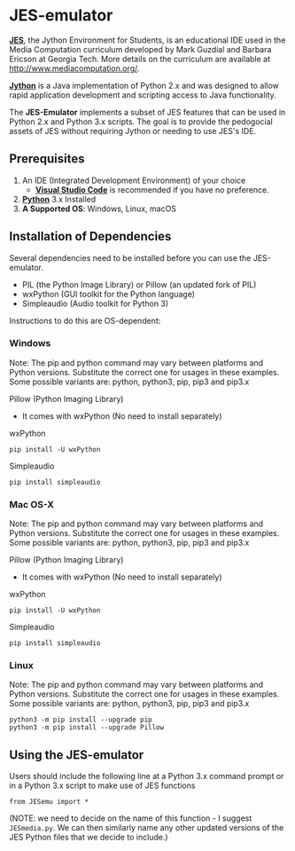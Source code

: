 # JES-emulator

[**JES**](https://github.com/gatech-csl/jes), the Jython Environment for Students, is an educational IDE used in the Media Computation curriculum developed by Mark Guzdial and Barbara Ericson at Georgia Tech. More details on the curriculum are available at http://www.mediacomputation.org/.  

[**Jython**](https://www.jython.org/) is a Java implementation of Python 2.x and was designed to allow rapid application development and scripting access to Java functionality.

The **JES-Emulator** implements a subset of JES features that can be used in Python 2.x and Python 3.x scripts.  The goal is to provide the pedogocial assets of JES without requiring Jython or needing to use JES's IDE.

## Prerequisites
1. An IDE (Integrated Development Environment) of your choice
    - [**Visual Studio Code**](https://code.visualstudio.com/) is recommended if you have no preference.
2. [**Python**](https://www.python.org/downloads/) 3.x Installed
3. **A Supported OS**:  Windows, Linux, macOS


## Installation of Dependencies

Several dependencies need to be installed before you can use the JES-emulator.  
* PIL (the Python Image Library) or Pillow (an updated fork of PIL)
* wxPython (GUI toolkit for the Python language)
* Simpleaudio (Audio toolkit for Python 3)

Instructions to do this are OS-dependent:

### Windows

Note: The pip and python command may vary between platforms and Python versions. Substitute the correct one for usages in these examples. Some possible variants are: python, python3, pip, pip3 and pip3.x

Pillow (Python Imaging Library)
* It comes with wxPython (No need to install separately)

wxPython
```
pip install -U wxPython
```

Simpleaudio
```
pip install simpleaudio
```

### Mac OS-X

Note: The pip and python command may vary between platforms and Python versions. Substitute the correct one for usages in these examples. Some possible variants are: python, python3, pip, pip3 and pip3.x

Pillow (Python Imaging Library)
* It comes with wxPython (No need to install separately)

wxPython
```
pip install -U wxPython
```

Simpleaudio
```
pip install simpleaudio
```

### Linux

Note: The pip and python command may vary between platforms and Python versions. Substitute the correct one for usages in these examples. Some possible variants are: python, python3, pip, pip3 and pip3.x

```
python3 -m pip install --upgrade pip
python3 -m pip install --upgrade Pillow
```

## Using the JES-emulator

Users should include the following line at a Python 3.x command prompt
or in a Python 3.x script to make use of JES functions
```
from JESemu import *
```
(NOTE: we need to decide on the name of this function - I suggest `JESmedia.py`.  We can then similarly name any other updated versions of the JES Python files that we decide to include.)
